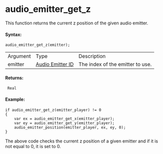 # audio_emitter_get_z

This function returns the current z position of the given audio emitter.

#### Syntax:

``` gml
audio_emitter_get_z(emitter);
```

|          |                                                                                                                                         |                                  |
|----------|-----------------------------------------------------------------------------------------------------------------------------------------|----------------------------------|
| Argument | Type                                                                                                                                    | Description                      |
| emitter  |  [Audio Emitter ID](../../../../../../GameMaker_Language/GML_Reference/Asset_Management/Audio/Audio_Emitters/audio_emitter_create)  | The index of the emitter to use. |

#### Returns:

``` gml
 Real
```

#### Example:

``` gml
if audio_emitter_get_z(emitter_player) != 0
{
    var ex = audio_emitter_get_x(emitter_player);
    var ey = audio_emitter_get_y(emitter_player);
    audio_emitter_position(emitter_player, ex, ey, 0);
}
```

The above code checks the current z position of a given emitter and if
it is not equal to 0, it is set to 0.
